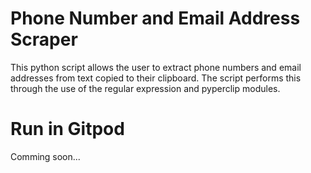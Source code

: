 # Phone Number and Email Address Scraper
This python script allows the user to extract phone numbers and email addresses from text copied to their clipboard. The script performs this through the use of the regular expression and pyperclip modules.

# Run in Gitpod
Comming soon...
